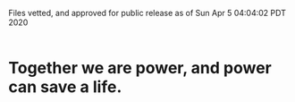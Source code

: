 Files vetted, and approved for public release as of Sun Apr  5 04:04:02 PDT 2020<br><br><h1>Together we are power, and power can save a life.</h1>
